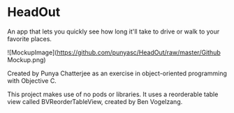# HeadOut
An app that lets you quickly see how long it'll take to drive or walk to your favorite places.

![MockupImage](https://github.com/punyasc/HeadOut/raw/master/Github Mockup.png)

Created by Punya Chatterjee as an exercise in object-oriented programming with Objective C.

This project makes use of no pods or libraries. It uses a reorderable table view called BVReorderTableView, created by Ben Vogelzang.
